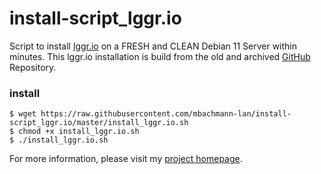 # install-script_lggr.io
Script to install [lggr.io](https://lggr.io/) on a FRESH and CLEAN Debian 11 Server within minutes.
This lggr.io installation is build from the old and archived [GitHub](https://github.com/kkretsch/lggr) Repository.

### install
```
$ wget https://raw.githubusercontent.com/mbachmann-lan/install-script_lggr.io/master/install_lggr.io.sh
$ chmod +x install_lggr.io.sh
$ ./install_lggr.io.sh
```

For more information, please visit my [project homepage](https://www.bachmann-lan.de/zentraler-logserver-mit-syslog-ng-mariadb-und-lggr-io-webinterface/).
